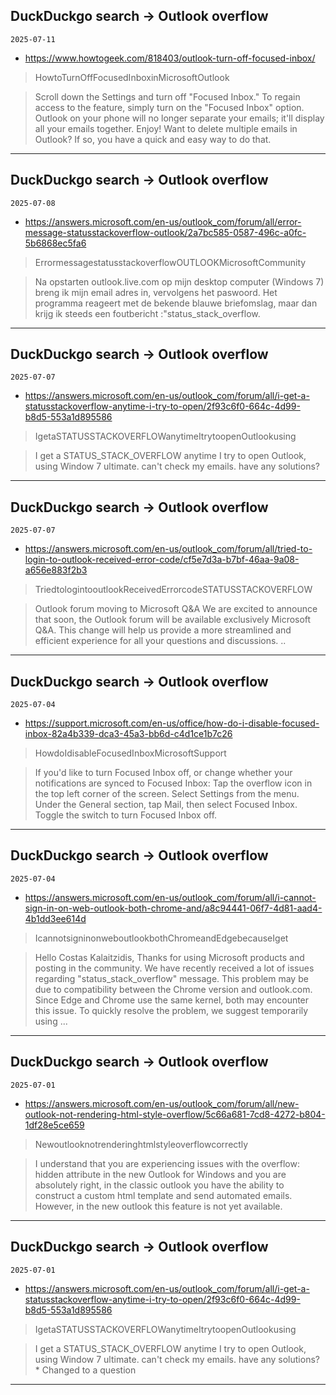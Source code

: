 ## DuckDuckgo search -> Outlook overflow
`2025-07-11`

* https://www.howtogeek.com/818403/outlook-turn-off-focused-inbox/

<blockquote>
 HowtoTurnOffFocusedInboxinMicrosoftOutlook
</blockquote>
<blockquote>
Scroll down the Settings and turn off &quot;Focused Inbox.&quot; To regain access to the feature, simply turn on the &quot;Focused Inbox&quot; option. Outlook on your phone will no longer separate your emails; it'll display all your emails together. Enjoy! Want to delete multiple emails in Outlook? If so, you have a quick and easy way to do that.
</blockquote>

---

## DuckDuckgo search -> Outlook overflow
`2025-07-08`

* https://answers.microsoft.com/en-us/outlook_com/forum/all/error-message-statusstackoverflow-outlook/2a7bc585-0587-496c-a0fc-5b6868ec5fa6

<blockquote>
 ErrormessagestatusstackoverflowOUTLOOKMicrosoftCommunity
</blockquote>
<blockquote>
Na opstarten outlook.live.com op mijn desktop computer (Windows 7) breng ik mijn email adres in, vervolgens het paswoord. Het programma reageert met de bekende blauwe briefomslag, maar dan krijg ik steeds een foutbericht :&quot;status_stack_overflow.
</blockquote>

---

## DuckDuckgo search -> Outlook overflow
`2025-07-07`

* https://answers.microsoft.com/en-us/outlook_com/forum/all/i-get-a-statusstackoverflow-anytime-i-try-to-open/2f93c6f0-664c-4d99-b8d5-553a1d895586

<blockquote>
 IgetaSTATUSSTACKOVERFLOWanytimeItrytoopenOutlookusing
</blockquote>
<blockquote>
I get a STATUS_STACK_OVERFLOW anytime I try to open Outlook, using Window 7 ultimate. can't check my emails. have any solutions?
</blockquote>

---

## DuckDuckgo search -> Outlook overflow
`2025-07-07`

* https://answers.microsoft.com/en-us/outlook_com/forum/all/tried-to-login-to-outlook-received-error-code/cf5e7d3a-b7bf-46aa-9a08-a656e883f2b3

<blockquote>
 TriedtologintooutlookReceivedErrorcodeSTATUSSTACKOVERFLOW
</blockquote>
<blockquote>
Outlook forum moving to Microsoft Q&amp;A We are excited to announce that soon, the Outlook forum will be available exclusively Microsoft Q&amp;A. This change will help us provide a more streamlined and efficient experience for all your questions and discussions. ..
</blockquote>

---

## DuckDuckgo search -> Outlook overflow
`2025-07-04`

* https://support.microsoft.com/en-us/office/how-do-i-disable-focused-inbox-82a4b339-dca3-45a3-bb6d-c4d1ce1b7c26

<blockquote>
 HowdoIdisableFocusedInboxMicrosoftSupport
</blockquote>
<blockquote>
If you'd like to turn Focused Inbox off, or change whether your notifications are synced to Focused Inbox: Tap the overflow icon in the top left corner of the screen. Select Settings from the menu. Under the General section, tap Mail, then select Focused Inbox. Toggle the switch to turn Focused Inbox off.
</blockquote>

---

## DuckDuckgo search -> Outlook overflow
`2025-07-04`

* https://answers.microsoft.com/en-us/outlook_com/forum/all/i-cannot-sign-in-on-web-outlook-both-chrome-and/a8c94441-06f7-4d81-aad4-4b1dd3ee614d

<blockquote>
 IcannotsigninonweboutlookbothChromeandEdgebecauseIget
</blockquote>
<blockquote>
Hello Costas Kalaitzidis, Thanks for using Microsoft products and posting in the community. We have recently received a lot of issues regarding &quot;status_stack_overflow&quot; message. This problem may be due to compatibility between the Chrome version and outlook.com. Since Edge and Chrome use the same kernel, both may encounter this issue. To quickly resolve the problem, we suggest temporarily using ...
</blockquote>

---

## DuckDuckgo search -> Outlook overflow
`2025-07-01`

* https://answers.microsoft.com/en-us/outlook_com/forum/all/new-outlook-not-rendering-html-style-overflow/5c66a681-7cd8-4272-b804-1df28e5ce659

<blockquote>
 Newoutlooknotrenderinghtmlstyleoverflowcorrectly
</blockquote>
<blockquote>
I understand that you are experiencing issues with the overflow: hidden attribute in the new Outlook for Windows and you are absolutely right, in the classic outlook you have the ability to construct a custom html template and send automated emails. However, in the new outlook this feature is not yet available.
</blockquote>

---

## DuckDuckgo search -> Outlook overflow
`2025-07-01`

* https://answers.microsoft.com/en-us/outlook_com/forum/all/i-get-a-statusstackoverflow-anytime-i-try-to-open/2f93c6f0-664c-4d99-b8d5-553a1d895586

<blockquote>
 IgetaSTATUSSTACKOVERFLOWanytimeItrytoopenOutlookusing
</blockquote>
<blockquote>
I get a STATUS_STACK_OVERFLOW anytime I try to open Outlook, using Window 7 ultimate. can't check my emails. have any solutions? * Changed to a question
</blockquote>

---

